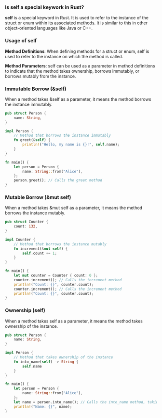 ### Is **self** a special keywork in Rust?

**self** is a special keyword in Rust. It is used to refer to the instance of the struct or enum within its associated methods. It is similar to this in other object-oriented languages like Java or C++.

### Usage of self

**Method Definitions**: When defining methods for a struct or enum, self is used to refer to the instance on which the method is called.

**Method Parameters**: self can be used as a parameter in method definitions to indicate that the method takes ownership, borrows immutably, or borrows mutably from the instance.

### Immutable Borrow (&self)

When a method takes &self as a parameter, it means the method borrows the instance immutably.

```rust
pub struct Person {
    name: String,
}

impl Person {
    // Method that borrows the instance immutably
    fn greet(&self) {
        println!("Hello, my name is {}!", self.name);
    }
}

fn main() {
    let person = Person {
        name: String::from("Alice"),
    };
    person.greet(); // Calls the greet method
}
```

### Mutable Borrow (&mut self)

When a method takes &mut self as a parameter, it means the method borrows the instance mutably.

```rust
pub struct Counter {
    count: i32,
}

impl Counter {
    // Method that borrows the instance mutably
    fn increment(&mut self) {
        self.count += 1;
    }
}

fn main() {
    let mut counter = Counter { count: 0 };
    counter.increment(); // Calls the increment method
    println!("Count: {}", counter.count);
    counter.increment(); // Calls the increment method
    println!("Count: {}", counter.count);
}
```

### Ownership (self)

When a method takes self as a parameter, it means the method takes ownership of the instance.

```rust
pub struct Person {
    name: String,
}

impl Person {
    // Method that takes ownership of the instance
    fn into_name(self) -> String {
        self.name
    }
}

fn main() {
    let person = Person {
        name: String::from("Alice"),
    };
    let name = person.into_name(); // Calls the into_name method, taking ownership
    println!("Name: {}", name);
}
```